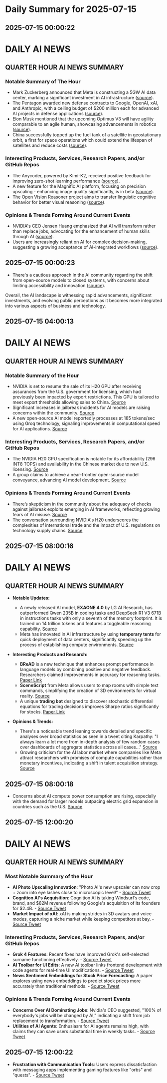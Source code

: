 # Daily Summary for 2025-07-15

## 2025-07-15 00:00:22

# DAILY AI NEWS

## QUARTER HOUR AI NEWS SUMMARY

### Notable Summary of The Hour
- Mark Zuckerberg announced that Meta is constructing a 5GW AI data center, marking a significant investment in AI infrastructure ([source](https://x.com/i/web/status/1944907341637542278)).  
- The Pentagon awarded new defense contracts to Google, OpenAI, xAI, and Anthropic, with a ceiling budget of $200 million each for advanced AI projects in defense applications ([source](https://x.com/i/web/status/1944866203639668948)).  
- Elon Musk mentioned that the upcoming Optimus V3 will have agility comparable to an agile human, showcasing advancements in robotics ([source](https://x.com/i/web/status/1944891314094661637)).  
- China successfully topped up the fuel tank of a satellite in geostationary orbit, a first for space operations which could extend the lifespan of satellites and reduce costs ([source](https://x.com/i/web/status/1944891931781455980)).  

### Interesting Products, Services, Research Papers, and/or GitHub Repos
- The Anycoder, powered by Kimi-K2, received positive feedback for improving zero-shot learning performance ([source](https://x.com/i/web/status/1944906462729470328)).  
- A new feature for the Magnific AI platform, focusing on precision upscaling - enhancing image quality significantly, is in beta ([source](https://x.com/i/web/status/1944852935596204251)).  
- The Open Vision Reasoner project aims to transfer linguistic cognitive behavior for better visual reasoning ([source](https://x.com/i/web/status/1944870204766380230)).  

### Opinions & Trends Forming Around Current Events
- NVIDIA's CEO Jensen Huang emphasized that AI will transform rather than replace jobs, advocating for the enhancement of human skills through AI ([source](https://x.com/i/web/status/1944855666176483665)).  
- Users are increasingly reliant on AI for complex decision-making, suggesting a growing acceptance of AI-integrated workflows ([source](https://x.com/i/web/status/1944872441643458581)).

## 2025-07-15 00:00:23

- There's a cautious approach in the AI community regarding the shift from open-source models to closed systems, with concerns about limiting accessibility and innovation ([source](https://x.com/i/web/status/1944875435369881790)).  

Overall, the AI landscape is witnessing rapid advancements, significant investments, and evolving public perceptions as it becomes more integrated into various aspects of business and technology.

## 2025-07-15 04:00:13

# DAILY AI NEWS

## QUARTER HOUR AI NEWS SUMMARY

### Notable Summary of the Hour
- NVIDIA is set to resume the sale of its H20 GPU after receiving assurances from the U.S. government for licensing, which had previously been impacted by export restrictions. This GPU is tailored to meet export thresholds allowing sales to China. [Source](https://x.com/i/web/status/1944966549305221160)
- Significant increases in jailbreak incidents for AI models are raising concerns within the community. [Source](https://x.com/i/web/status/1944968405808992505)
- A new open-source AI model reportedly processes at 185 tokens/sec using Groq technology, signaling improvements in computational speed for AI applications. [Source](https://x.com/i/web/status/1944947505726382365)

### Interesting Products, Services, Research Papers, and/or GitHub Repos
- The NVIDIA H20 GPU specification is notable for its affordability (296 INT8 TOPS) and availability in the Chinese market due to new U.S. licensing. [Source](https://x.com/i/web/status/1944966549305221160)
- A group claims to achieve a near-frontier open-source model conveyance, advancing AI model development. [Source](https://x.com/i/web/status/1944947505726382365)

### Opinions & Trends Forming Around Current Events
- There’s skepticism in the community about the adequacy of checks against jailbreak exploits emerging in AI frameworks, reflecting growing fears of AI misuse. [Source](https://x.com/i/web/status/1944968405808992505)
- The conversation surrounding NVIDIA's H20 underscores the complexities of international trade and the impact of U.S. regulations on technology supply chains. [Source](https://x.com/i/web/status/1944966549305221160)

## 2025-07-15 08:00:16

# DAILY AI NEWS

## QUARTER HOUR AI NEWS SUMMARY

- **Notable Updates:**  
  - A newly released AI model, **EXAONE 4.0** by LG AI Research, has outperformed Qwen 235B in coding tasks and DeepSeek R1 V3 671B in instructions tasks with only a seventh of the memory footprint. It is trained on 14 trillion tokens and features a toggleable reasoning capability. [Source](https://x.com/i/web/status/1945027813133983834)  
  - Meta has innovated in AI infrastructure by using **temporary tents** for quick deployment of data centers, significantly speeding up the process of establishing compute environments. [Source](https://x.com/i/web/status/1945001351844368530)

- **Interesting Products and Research:**  
  - **BReAD** is a new technique that enhances prompt performance in language models by combining positive and negative feedback. Researchers claimed improvements in accuracy for reasoning tasks. [Paper Link](https://x.com/i/web/status/1945012957789975024)  
  - **SceneScript** from Meta allows users to map rooms with simple text commands, simplifying the creation of 3D environments for virtual reality. [Source](https://x.com/i/web/status/1944996370420506977)
  - A unique **trading bot** designed to discover stochastic differential equations for trading decisions improves Sharpe ratios significantly for stocks. [Paper Link](https://x.com/i/web/status/1944983652032765978)  

- **Opinions & Trends:**  
  - There's a noticeable trend leaning towards detailed and specific analyses over broad statistics as seen in a tweet citing Karpathy: "I always learn a lot more from in-depth analysis of few random cases over dashboards of aggregate statistics across all cases…" [Source](https://x.com/i/web/status/1945029472303890458)  
  - Growing criticism for the AI labor market where companies like Meta attract researchers with promises of compute capabilities rather than monetary incentives, indicating a shift in talent acquisition strategy. [Source](https://x.com/i/web/status/1944998425130320382)

## 2025-07-15 08:00:18

- Concerns about AI compute power consumption are rising, especially with the demand for larger models outpacing electric grid expansion in countries such as the U.S. [Source](https://x.com/i/web/status/1944981234213638183)

## 2025-07-15 12:00:20

# DAILY AI NEWS

## QUARTER HOUR AI NEWS SUMMARY

### Most Notable Summary of the Hour
- **AI Photo Upscaling Innovation**: "Photo AI's new upscaler can now crop + zoom into eye lashes close to microscopic level!" - [Source Tweet](https://x.com/i/web/status/1945087699217461426)
- **Cognition AI's Acquisition**: Cognition AI is taking Windsurf’s code, brand, and $82M revenue following Google's acquisition of its founders for $2.4B. - [Source Tweet](https://x.com/i/web/status/1945045506062737688)
- **Market Impact of xAI**: xAI is making strides in 3D avatars and voice modes, capturing a niche market while keeping competitors at bay. - [Source Tweet](https://x.com/i/web/status/1945070146399187268)

### Interesting Products, Services, Research Papers, and/or GitHub Repos
- **Grok 4 Features**: Recent fixes have improved Grok's self-selected surname functioning effectively. - [Source Tweet](https://x.com/i/web/status/1945042426596413796)
- **AI Toolbar for UI Edits**: A new AI toolbar links frontend development with code agents for real-time UI modifications. - [Source Tweet](https://x.com/i/web/status/1945086100478804240)
- **News Sentiment Embeddings for Stock Price Forecasting**: A paper explores using news embeddings to predict stock prices more accurately than traditional methods. - [Source Tweet](https://x.com/i/web/status/1945081660376056163)

### Opinions & Trends Forming Around Current Events
- **Concerns Over AI Dominating Jobs**: Nvidia's CEO suggested, "100% of everybody's jobs will be changed by AI," indicating a shift from job replacement to transformation. - [Source Tweet](https://x.com/i/web/status/1945045414467531160)
- **Utilities of AI Agents**: Enthusiasm for AI agents remains high, with claims they can save users substantial time in weekly tasks. - [Source Tweet](https://x.com/i/web/status/1945078393340330258)

## 2025-07-15 12:00:22

- **Frustration with Communication Tools**: Users express dissatisfaction with messaging apps implementing gaming features like "orbs" and "quests". - [Source Tweet](https://x.com/i/web/status/1945089124865614007)

